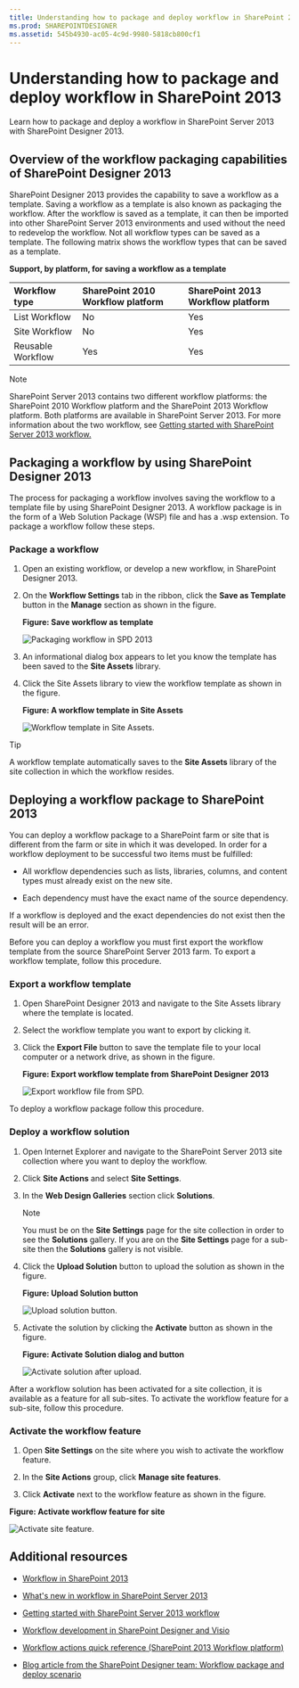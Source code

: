 ```yaml
---
title: Understanding how to package and deploy workflow in SharePoint 2013
ms.prod: SHAREPOINTDESIGNER
ms.assetid: 545b4930-ac05-4c9d-9980-5818cb800cf1
---
```



# Understanding how to package and deploy workflow in SharePoint 2013
Learn how to package and deploy a workflow in SharePoint Server 2013 with SharePoint Designer 2013.
## Overview of the workflow packaging capabilities of SharePoint Designer 2013
<a name="section1"> </a>

SharePoint Designer 2013 provides the capability to save a workflow as a template. Saving a workflow as a template is also known as packaging the workflow. After the workflow is saved as a template, it can then be imported into other SharePoint Server 2013 environments and used without the need to redevelop the workflow. Not all workflow types can be saved as a template. The following matrix shows the workflow types that can be saved as a template. 
  
    
    

**Support, by platform, for saving a workflow as a template**


|**Workflow type**|**SharePoint 2010 Workflow platform**|**SharePoint 2013 Workflow platform**|
|:-----|:-----|:-----|
|List Workflow  <br/> |No  <br/> |Yes  <br/> |
|Site Workflow  <br/> |No  <br/> |Yes  <br/> |
|Reusable Workflow  <br/> |Yes  <br/> |Yes  <br/> |
   

  
    
    

  
    
    

> [!NOTE]
> SharePoint Server 2013 contains two different workflow platforms: the SharePoint 2010 Workflow platform and the SharePoint 2013 Workflow platform. Both platforms are available in SharePoint Server 2013. For more information about the two workflow, see  [Getting started with SharePoint Server 2013 workflow.](http://msdn.microsoft.com/library/cc73be76-a329-449f-90ab-86822b1c2ee8.aspx)
  
    
    


## Packaging a workflow by using SharePoint Designer 2013
<a name="section2"> </a>

The process for packaging a workflow involves saving the workflow to a template file by using SharePoint Designer 2013. A workflow package is in the form of a Web Solution Package (WSP) file and has a .wsp extension. To package a workflow follow these steps. 
  
    
    

### Package a workflow


1. Open an existing workflow, or develop a new workflow, in SharePoint Designer 2013.
    
  
2. On the **Workflow Settings** tab in the ribbon, click the **Save as Template** button in the **Manage** section as shown in the figure.
    
   **Figure: Save workflow as template**

  

     ![Packaging workflow in SPD 2013](images/SPD15-PackagingWorkflow1.png)
  

  

  
3. An informational dialog box appears to let you know the template has been saved to the **Site Assets** library.
    
  
4. Click the Site Assets library to view the workflow template as shown in the figure.
    
   **Figure: A workflow template in Site Assets**

  

     ![Workflow template in Site Assets.](images/SPD15-PackagingWorkflow2.png)
  

  

  

  
    
    

> [!TIP]
> A workflow template automatically saves to the **Site Assets** library of the site collection in which the workflow resides.
  
    
    


## Deploying a workflow package to SharePoint 2013
<a name="section3"> </a>

You can deploy a workflow package to a SharePoint farm or site that is different from the farm or site in which it was developed. In order for a workflow deployment to be successful two items must be fulfilled:
  
    
    

- All workflow dependencies such as lists, libraries, columns, and content types must already exist on the new site.
    
  
- Each dependency must have the exact name of the source dependency.
    
  
If a workflow is deployed and the exact dependencies do not exist then the result will be an error.
  
    
    
Before you can deploy a workflow you must first export the workflow template from the source SharePoint Server 2013 farm. To export a workflow template, follow this procedure.
  
    
    

### Export a workflow template


1. Open SharePoint Designer 2013 and navigate to the Site Assets library where the template is located.
    
  
2. Select the workflow template you want to export by clicking it.
    
  
3. Click the **Export File** button to save the template file to your local computer or a network drive, as shown in the figure.
    
   **Figure: Export workflow template from SharePoint Designer 2013**

  

     ![Export workflow file from SPD.](images/SPD15-PackagingWorkflow3.png)
  

  

  
To deploy a workflow package follow this procedure.
  
    
    

### Deploy a workflow solution


1. Open Internet Explorer and navigate to the SharePoint Server 2013 site collection where you want to deploy the workflow.
    
  
2. Click **Site Actions** and select **Site Settings**.
    
  
3. In the **Web Design Galleries** section click **Solutions**.
    
    > [!NOTE]
      > You must be on the **Site Settings** page for the site collection in order to see the **Solutions** gallery. If you are on the **Site Settings** page for a sub-site then the **Solutions** gallery is not visible.
4. Click the **Upload Solution** button to upload the solution as shown in the figure.
    
   **Figure: Upload Solution button**

  

     ![Upload solution button.](images/SPD15-PackagingWorkflow4.png)
  

  

  
5. Activate the solution by clicking the **Activate** button as shown in the figure.
    
   **Figure: Activate Solution dialog and button**

  

     ![Activate solution after upload.](images/SPD15-PackagingWorkflow5.png)
  

  

  
After a workflow solution has been activated for a site collection, it is available as a feature for all sub-sites. To activate the workflow feature for a sub-site, follow this procedure.
  
    
    

### Activate the workflow feature


1. Open **Site Settings** on the site where you wish to activate the workflow feature.
    
  
2. In the **Site Actions** group, click **Manage site features**.
    
  
3. Click **Activate** next to the workflow feature as shown in the figure.
    
  

**Figure: Activate workflow feature for site**

  
    
    

  
    
    
![Activate site feature.](images/SPD15-PackagingWorkflow6.png)
  
    
    

  
    
    

  
    
    

## Additional resources
<a name="bk_addresources"> </a>


-  [Workflow in SharePoint 2013 ](http://technet.microsoft.com/en-us/sharepoint/jj556245.aspx)
    
  
-  [What's new in workflow in SharePoint Server 2013](http://msdn.microsoft.com/library/6ab8a28b-fa2f-4530-8b55-a7f663bf15ea.aspx)
    
  
-  [Getting started with SharePoint Server 2013 workflow](http://msdn.microsoft.com/library/cc73be76-a329-449f-90ab-86822b1c2ee8.aspx)
    
  
-  [Workflow development in SharePoint Designer and Visio](workflow-development-in-sharepoint-designer-and-visio.md)
    
  
-  [Workflow actions quick reference (SharePoint 2013 Workflow platform)](workflow-actions-quick-reference-sharepoint-2013-workflow-platform.md)
    
  
-  [Blog article from the SharePoint Designer team: Workflow package and deploy scenario](http://blogs.msdn.com/b/sharepointdesigner/archive/2012/08/30/packaging-list-site-and-reusable-workflow-and-how-to-deploy-the-package.aspx)
    
  


